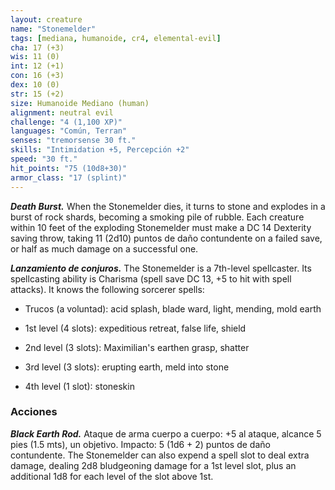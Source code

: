 ```yaml
---
layout: creature
name: "Stonemelder"
tags: [mediana, humanoide, cr4, elemental-evil]
cha: 17 (+3)
wis: 11 (0)
int: 12 (+1)
con: 16 (+3)
dex: 10 (0)
str: 15 (+2)
size: Humanoide Mediano (human)
alignment: neutral evil
challenge: "4 (1,100 XP)"
languages: "Común, Terran"
senses: "tremorsense 30 ft."
skills: "Intimidation +5, Percepción +2"
speed: "30 ft."
hit_points: "75 (10d8+30)"
armor_class: "17 (splint)"
---
```


***Death Burst.*** When the Stonemelder dies, it turns to stone and explodes in a burst of rock shards, becoming a smoking pile of rubble. Each creature within 10 feet of the exploding Stonemelder must make a DC 14 Dexterity saving throw, taking 11 (2d10) puntos de daño contundente on a failed save, or half as much damage on a successful one.

***Lanzamiento de conjuros.*** The Stonemelder is a 7th-level spellcaster. Its spellcasting ability is Charisma (spell save DC 13, +5 to hit with spell attacks). It knows the following sorcerer spells:

* Trucos (a voluntad): acid splash, blade ward, light, mending, mold earth

* 1st level (4 slots): expeditious retreat, false life, shield

* 2nd level (3 slots): Maximilian's earthen grasp, shatter

* 3rd level (3 slots): erupting earth, meld into stone

* 4th level (1 slot): stoneskin

### Acciones

***Black Earth Rod.*** Ataque de arma cuerpo a cuerpo: +5 al ataque, alcance 5 pies (1.5 mts), un objetivo. Impacto: 5 (1d6 + 2) puntos de daño contundente. The Stonemelder can also expend a spell slot to deal extra damage, dealing 2d8 bludgeoning damage for a 1st level slot, plus an additional 1d8 for each level of the slot above 1st.